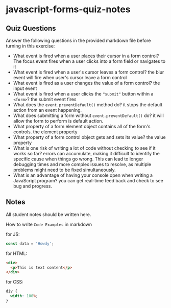 # javascript-forms-quiz-notes

## Quiz Questions

Answer the following questions in the provided markdown file before turning in this exercise:

- What event is fired when a user places their cursor in a form control?
  The focus event fires when a user clicks into a form field or navigates to it
- What event is fired when a user's cursor leaves a form control?
  the blur event will fire when user's cursor leave a form control
- What event is fired as a user changes the value of a form control?
  the input event
- What event is fired when a user clicks the `"submit"` button within a `<form>`?
  the submit event fires
- What does the `event.preventDefault()` method do?
  it stops the default action from an event happening.
- What does submitting a form without `event.preventDefault()` do?
  it will allow the form to perform is default action.
- What property of a form element object contains all of the form's controls.
  the element property
- What property of a form control object gets and sets its value?
  the value property
- What is one risk of writing a lot of code without checking to see if it works so far?
  errors can accumulate, making it difficult to identify the specific cause when things go wrong. This can lead to longer debugging times and more complex issues to resolve, as multiple problems might need to be fixed simultaneously.
- What is an advantage of having your console open when writing a JavaScript program?
  you can get real-time feed back and check to see bug and progress.

## Notes

All student notes should be written here.

How to write `Code Examples` in markdown

for JS:

```javascript
const data = 'Howdy';
```

for HTML:

```html
<div>
  <p>This is text content</p>
</div>
```

for CSS:

```css
div {
  width: 100%;
}
```
